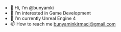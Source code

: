 - 👋 Hi, I’m @bunyamki
- 👀 I’m interested in Game Development
- 🌱 I’m currently Unreal Engine 4 
- 📫 How to reach me bunyaminkirmaci@gmail.com


